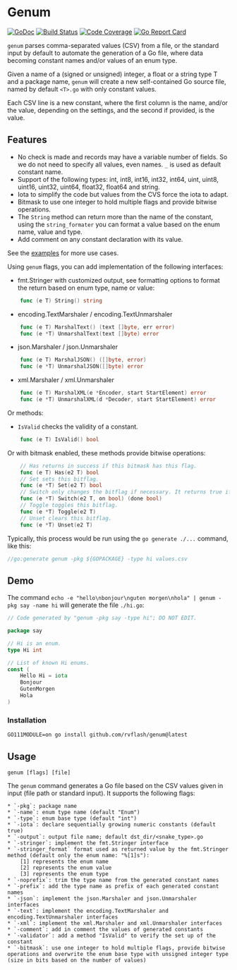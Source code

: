# Genum

[![GoDoc](https://godoc.org/github.com/rvflash/genum?status.svg)](https://godoc.org/github.com/rvflash/genum)
[![Build Status](https://github.com/rvflash/genum/workflows/build/badge.svg)](https://github.com/rvflash/genum/actions?workflow=build)
[![Code Coverage](https://codecov.io/gh/rvflash/genum/branch/main/graph/badge.svg)](https://codecov.io/gh/rvflash/genum)
[![Go Report Card](https://goreportcard.com/badge/github.com/rvflash/genum)](https://goreportcard.com/report/github.com/rvflash/genum)

`genum` parses comma-separated values (CSV) from a file, or the standard input by default to automate 
the generation of a Go file, where data becoming constant names and/or values of an enum type.

Given a name of a (signed or unsigned) integer, a float or a string type T and a package name, 
`genum` will create a new self-contained Go source file, named by default `<T>.go` with only constant values.

Each CSV line is a new constant, where the first column is the name, and/or the value, depending on the settings, 
and the second if provided, is the value.   


## Features

* No check is made and records may have a variable number of fields. So we do not need to specify all values, 
  even names. `_` is used as default constant name.
* Support of the following types: int, int8, int16, int32, int64, uint, uint8, uint16, uint32, uint64, float32, 
  float64 and string.
* Iota to simplify the code but values from the CVS force the iota to adapt.
* Bitmask to use one integer to hold multiple flags and provide bitwise operations.
* The `String` method can return more than the name of the constant, using the `string_formater` 
  you can format a value based on the enum name, value and type.
* Add comment on any constant declaration with its value.

See the [examples](examples/) for more use cases.

Using `genum` flags, you can add implementation of the following interfaces:

* fmt.Stringer with customized output, see formatting options to format the return based on enum type, name or value:
```go
    func (e T) String() string
```
* encoding.TextMarshaler / encoding.TextUnmarshaler
```go
    func (e T) MarshalText() (text []byte, err error)
    func (e *T) UnmarshalText(text []byte) error
```
* json.Marshaler / json.Unmarshaler
```go
    func (e T) MarshalJSON() ([]byte, error)
    func (e *T) UnmarshalJSON([]byte) error
```
* xml.Marshaler / xml.Unmarshaler
```go
    func (e T) MarshalXML(e *Encoder, start StartElement) error
    func (e *T) UnmarshalXML(d *Decoder, start StartElement) error
```

Or methods:

* `IsValid` checks the validity of a constant.
```go
    func (e T) IsValid() bool
```

Or with bitmask enabled, these methods provide bitwise operations:

```go 
    // Has returns in success if this bitmask has this flag.
    func (e T) Has(e2 T) bool
    // Set sets this bitflag.
    func (e *T) Set(e2 T) bool
    // Switch only changes the bitflag if necessary. It returns true if the requested action has been done.
    func (e *T) Switch(e2 T, on bool) (done bool)
    // Toggle toggles this bitflag.
    func (e *T) Toggle(e2 T) 
    // Unset clears this bitflag.
    func (e *T) Unset(e2 T) 
```

Typically, this process would be run using the `go generate ./...` command, like this:

```go
//go:generate genum -pkg ${GOPACKAGE} -type hi values.csv
```


## Demo

The command `echo -e "hello\nbonjour\nguten morgen\nhola" | genum -pkg say -name hi` will generate the file `./hi.go`:

```go
// Code generated by "genum -pkg say -type hi"; DO NOT EDIT.

package say

// Hi is an enum.
type Hi int

// List of known Hi enums.
const (
	Hello Hi = iota
	Bonjour
	GutenMorgen
	Hola
)

```


### Installation

```shell
GO111MODULE=on go install github.com/rvflash/genum@latest
```


## Usage

```shell
genum [flags] [file]
```

The `genum` command generates a Go file based on the CSV values given in input (file path or standard input).
It supports the following flags:

    * `-pkg`: package name
    * `-name`: enum type name (default "Enum")
    * `-type`: enum base type (default "int")
    * `-iota`: declare sequentially growing numeric constants (default true)
    * `-output`: output file name; default dst_dir/<snake_type>.go
    * `-stringer`: implement the fmt.Stringer interface
    * `-stringer_format` format used as returned value by the fmt.Stringer method (default only the enum name: "%[1]s"):
        [1] represents the enum name
        [2] represents the enum value
        [3] represents the enum type
    * `-noprefix`: trim the type name from the generated constant names
    * `-prefix`: add the type name as prefix of each generated constant names
    * `-json`: implement the json.Marshaler and json.Unmarshaler interfaces
    * `-text`: implement the encoding.TextMarshaler and encoding.TextUnmarshaler interfaces
    * `-xml`: implement the xml.Marshaler and xml.Unmarshaler interfaces
    * `-comment`: add in comment the values of generated constants
    * `-validator`: add a method "IsValid" to verify the set up of the constant
    * `-bitmask`: use one integer to hold multiple flags, provide bitwise operations and overwrite the enum base type with unsigned integer type (size in bits based on the number of values)